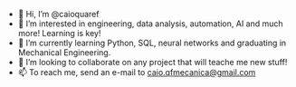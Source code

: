 - 👋 Hi, I’m @caioquaref
- 👀 I’m interested in engineering, data analysis, automation, AI and much more! Learning is key!
- 🌱 I’m currently learning Python, SQL, neural networks and graduating in Mechanical Engineering.
- 💞️ I’m looking to collaborate on any project that will teache me new stuff!
- 📫 To reach me, send an e-mail to caio.qfmecanica@gmail.com

<!---
caioquaref/caioquaref is a ✨ special ✨ repository because its `README.md` (this file) appears on your GitHub profile.
You can click the Preview link to take a look at your changes.
--->
